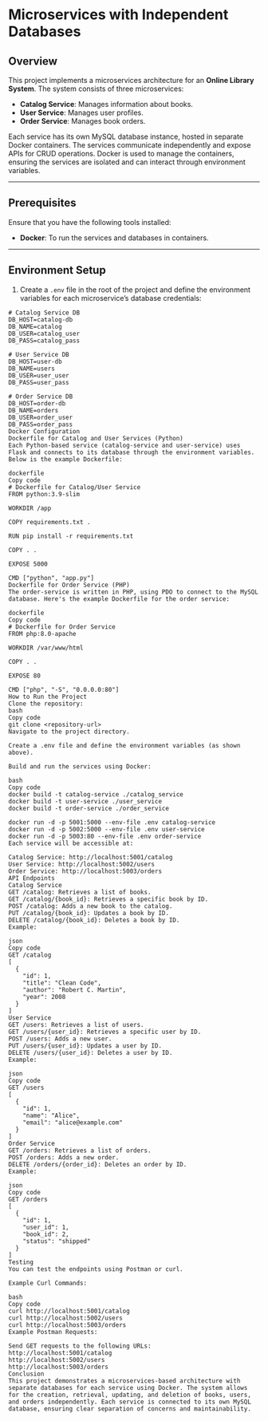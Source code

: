 # Microservices with Independent Databases

## Overview

This project implements a microservices architecture for an **Online Library System**. The system consists of three microservices:

- **Catalog Service**: Manages information about books.
- **User Service**: Manages user profiles.
- **Order Service**: Manages book orders.

Each service has its own MySQL database instance, hosted in separate Docker containers. The services communicate independently and expose APIs for CRUD operations. Docker is used to manage the containers, ensuring the services are isolated and can interact through environment variables.

---

## Prerequisites

Ensure that you have the following tools installed:

- **Docker**: To run the services and databases in containers.

---

## Environment Setup

1. Create a `.env` file in the root of the project and define the environment variables for each microservice’s database credentials:

```env
# Catalog Service DB
DB_HOST=catalog-db
DB_NAME=catalog
DB_USER=catalog_user
DB_PASS=catalog_pass

# User Service DB
DB_HOST=user-db
DB_NAME=users
DB_USER=user_user
DB_PASS=user_pass

# Order Service DB
DB_HOST=order-db
DB_NAME=orders
DB_USER=order_user
DB_PASS=order_pass
Docker Configuration
Dockerfile for Catalog and User Services (Python)
Each Python-based service (catalog-service and user-service) uses Flask and connects to its database through the environment variables. Below is the example Dockerfile:

dockerfile
Copy code
# Dockerfile for Catalog/User Service
FROM python:3.9-slim

WORKDIR /app

COPY requirements.txt .

RUN pip install -r requirements.txt

COPY . .

EXPOSE 5000

CMD ["python", "app.py"]
Dockerfile for Order Service (PHP)
The order-service is written in PHP, using PDO to connect to the MySQL database. Here's the example Dockerfile for the order service:

dockerfile
Copy code
# Dockerfile for Order Service
FROM php:8.0-apache

WORKDIR /var/www/html

COPY . .

EXPOSE 80

CMD ["php", "-S", "0.0.0.0:80"]
How to Run the Project
Clone the repository:
bash
Copy code
git clone <repository-url>
Navigate to the project directory.

Create a .env file and define the environment variables (as shown above).

Build and run the services using Docker:

bash
Copy code
docker build -t catalog-service ./catalog_service
docker build -t user-service ./user_service
docker build -t order-service ./order_service

docker run -d -p 5001:5000 --env-file .env catalog-service
docker run -d -p 5002:5000 --env-file .env user-service
docker run -d -p 5003:80 --env-file .env order-service
Each service will be accessible at:

Catalog Service: http://localhost:5001/catalog
User Service: http://localhost:5002/users
Order Service: http://localhost:5003/orders
API Endpoints
Catalog Service
GET /catalog: Retrieves a list of books.
GET /catalog/{book_id}: Retrieves a specific book by ID.
POST /catalog: Adds a new book to the catalog.
PUT /catalog/{book_id}: Updates a book by ID.
DELETE /catalog/{book_id}: Deletes a book by ID.
Example:

json
Copy code
GET /catalog
[
  {
    "id": 1,
    "title": "Clean Code",
    "author": "Robert C. Martin",
    "year": 2008
  }
]
User Service
GET /users: Retrieves a list of users.
GET /users/{user_id}: Retrieves a specific user by ID.
POST /users: Adds a new user.
PUT /users/{user_id}: Updates a user by ID.
DELETE /users/{user_id}: Deletes a user by ID.
Example:

json
Copy code
GET /users
[
  {
    "id": 1,
    "name": "Alice",
    "email": "alice@example.com"
  }
]
Order Service
GET /orders: Retrieves a list of orders.
POST /orders: Adds a new order.
DELETE /orders/{order_id}: Deletes an order by ID.
Example:

json
Copy code
GET /orders
[
  {
    "id": 1,
    "user_id": 1,
    "book_id": 2,
    "status": "shipped"
  }
]
Testing
You can test the endpoints using Postman or curl.

Example Curl Commands:

bash
Copy code
curl http://localhost:5001/catalog
curl http://localhost:5002/users
curl http://localhost:5003/orders
Example Postman Requests:

Send GET requests to the following URLs:
http://localhost:5001/catalog
http://localhost:5002/users
http://localhost:5003/orders
Conclusion
This project demonstrates a microservices-based architecture with separate databases for each service using Docker. The system allows for the creation, retrieval, updating, and deletion of books, users, and orders independently. Each service is connected to its own MySQL database, ensuring clear separation of concerns and maintainability.
